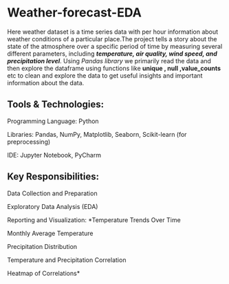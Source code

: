 # Weather-forecast-EDA

Here weather dataset is a time series data with per hour information about weather conditions of a particular place.The project tells a story about the state of the atmosphere over a specific period of time by measuring several different parameters, including ***temperature, air quality, wind speed, and precipitation level***.
Using *Pandas library* we primarily read the data and then explore the dataframe using functions like **unique , null ,value_counts** etc to clean and explore the data to get useful insights and important information about the data.

## Tools & Technologies:
Programming Language: Python

Libraries: Pandas, NumPy, Matplotlib, Seaborn, Scikit-learn (for preprocessing)

IDE: Jupyter Notebook, PyCharm

## Key Responsibilities:
Data Collection and Preparation

Exploratory Data Analysis (EDA)

Reporting and Visualization:
*Temperature Trends Over Time

Monthly Average Temperature

Precipitation Distribution

Temperature and Precipitation Correlation

Heatmap of Correlations*
